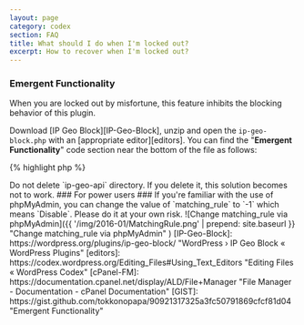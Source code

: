 ```yaml
---
layout: page
category: codex
section: FAQ
title: What should I do when I'm locked out?
excerpt: How to recover when I'm locked out?
---
```


### Emergent Functionality ###

When you are locked out by misfortune, this feature inhibits the blocking 
behavior of this plugin.

Download [IP Geo Block][IP-Geo-Block], unzip and open the `ip-geo-block.php` 
with an [appropriate editor][editors]. You can find the "**Emergent 
Functionality**" code section near the bottom of the file as follows:

{% highlight php %}
<?php
/*----------------------------------------------------------------------------*
 * Emergent Functionality
 *----------------------------------------------------------------------------*/

/**
 * Invalidate blocking behavior in case yourself is locked out.
 *
 * How to use: Activate the following code and upload this file via FTP.
 */
/* -- ADD `/` TO THE TOP OR END OF THIS LINE TO ACTIVATE THE FOLLOWINGS -- *
function ip_geo_block_emergency( $validate ) {
	$validate['result'] = 'passed';
	return $validate;
}
add_filter( 'ip-geo-block-login', 'ip_geo_block_emergency' );
add_filter( 'ip-geo-block-admin', 'ip_geo_block_emergency' );
// */
{% endhighlight %}

This code block can be activated by replacing `/*` (opening multi-line comment)
at the top of the line to `//` (single line comment), or `*` at the end of the 
line to `*/` (closing multi-line comment).

{% highlight php %}
<?php
/*----------------------------------------------------------------------------*
 * Emergent Functionality
 *----------------------------------------------------------------------------*/

/**
 * Invalidate blocking behavior in case yourself is locked out.
 *
 * How to use: Activate the following code and upload this file via FTP.
 */
//* -- ADD `/` TO THE TOP OR END OF THIS LINE TO ACTIVATE THE FOLLOWINGS -- *
function ip_geo_block_emergency( $validate ) {
	$validate['result'] = 'passed';
	return $validate;
}
add_filter( 'ip-geo-block-login', 'ip_geo_block_emergency' );
add_filter( 'ip-geo-block-admin', 'ip_geo_block_emergency' );
// */
{% endhighlight %}

After saving and uploading it to `/wp-content/plugins/ip-geo-block/` on your 
server via FTP, you become to be able to login again as an admin. After 
reconfiguring "**Maching rule**" and "**Country code for matching rule**"
at "**Validation rule settings**" properly, do not forget to restore the 
`ip-geo-block.php` on your server to the original one.

If you have no confidence in editing PHP file, please download ZIP from 
[here][GIST] and use it that "Emergent Functionality" is already activated.

### Another solution at emergency ###

Although the above process is strongly recommended at your emergency, some 
users are not familiar with this type of jobs.

In that case, you can just forcibly remove `ip-geo-block` in your plugin's 
directory (typically `/wp-content/plugins/`) by using FTP or 
[cPanel File Manager][cPanel-FM]. Then you'll see the following message on 
your plugin's dashboard.

![Force to delete]({{ '/img/2015-08/ForceDelete.png' | prepend: site.baseurl }}
 "Force to delete"
)

After that, you can reinstall through "**Add New**" button and reactivate again.
But you'll find soon you're blocked again because your settings still remains 
in your database.

![Blocking message]({{ '/img/2017-03/AdminBlocking.png' | prepend: site.baseurl }}
 "Blocking message"
)

But don't worry about that. A background process kicked by the activation will 
rescue you. After pausing for breath, you can visit your admin dashboard again!

<div class="alert alert-warning">
	Do not delete `ip-geo-api` directory. If you delete it, this solution 
	becomes not to work.
</div>

### For power users ###

If you're familiar with the use of phpMyAdmin, you can change the value of 
`matching_rule` to `-1` which means `Disable`. Please do it at your own risk.

![Change matching_rule via phpMyAdmin]({{ '/img/2016-01/MatchingRule.png' | prepend: site.baseurl }}
 "Change matching_rule via phpMyAdmin"
)

[IP-Geo-Block]: https://wordpress.org/plugins/ip-geo-block/ "WordPress › IP Geo Block « WordPress Plugins"
[editors]:      https://codex.wordpress.org/Editing_Files#Using_Text_Editors "Editing Files « WordPress Codex"
[cPanel-FM]:    https://documentation.cpanel.net/display/ALD/File+Manager "File Manager - Documentation - cPanel Documentation"
[GIST]:         https://gist.github.com/tokkonopapa/90921317325a3fc50791869cfcf81d04 "Emergent Functionality"
